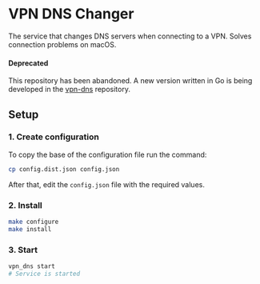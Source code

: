 # VPN DNS Changer

The service that changes DNS servers when connecting to a VPN. Solves connection problems on macOS.

#### Deprecated

This repository has been abandoned. A new version written in Go is being developed in the [vpn-dns](https://github.com/mishamyrt/vpn-dns) repository.

## Setup

### 1. Create configuration

To copy the base of the configuration file run the command:

```sh
cp config.dist.json config.json
```

After that, edit the `config.json` file with the required values.

### 2. Install

```sh
make configure
make install
```

### 3. Start

```sh
vpn_dns start
# Service is started
```
